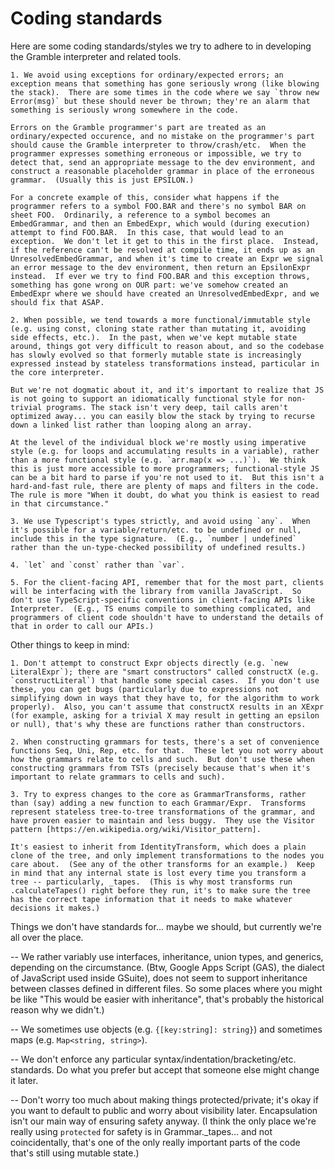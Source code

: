 Coding standards
================

Here are some coding standards/styles we try to adhere to in developing the Gramble interpreter and related tools.

    1. We avoid using exceptions for ordinary/expected errors; an exception means that something has gone seriously wrong (like blowing the stack).  There are some times in the code where we say `throw new Error(msg)` but these should never be thrown; they're an alarm that something is seriously wrong somewhere in the code.

    Errors on the Gramble programmer's part are treated as an ordinary/expected occurence, and no mistake on the programmer's part should cause the Gramble interpreter to throw/crash/etc.  When the programmer expresses something erroneous or impossible, we try to detect that, send an appropriate message to the dev environment, and construct a reasonable placeholder grammar in place of the erroneous grammar.  (Usually this is just EPSILON.)

    For a concrete example of this, consider what happens if the programmer refers to a symbol FOO.BAR and there's no symbol BAR on sheet FOO.  Ordinarily, a reference to a symbol becomes an EmbedGrammar, and then an EmbedExpr, which would (during execution) attempt to find FOO.BAR.  In this case, that would lead to an exception.  We don't let it get to this in the first place.  Instead, if the reference can't be resolved at compile time, it ends up as an UnresolvedEmbedGrammar, and when it's time to create an Expr we signal an error message to the dev environment, then return an EpsilonExpr instead.  If ever we try to find FOO.BAR and this exception throws, something has gone wrong on OUR part: we've somehow created an EmbedExpr where we should have created an UnresolvedEmbedExpr, and we should fix that ASAP.

    2. When possible, we tend towards a more functional/immutable style (e.g. using const, cloning state rather than mutating it, avoiding side effects, etc.).  In the past, when we've kept mutable state around, things got very difficult to reason about, and so the codebase has slowly evolved so that formerly mutable state is increasingly expressed instead by stateless transformations instead, particular in the core interpreter.

    But we're not dogmatic about it, and it's important to realize that JS is not going to support an idiomatically functional style for non-trivial programs. The stack isn't very deep, tail calls aren't optimized away... you can easily blow the stack by trying to recurse down a linked list rather than looping along an array.

    At the level of the individual block we're mostly using imperative style (e.g. for loops and accumulating results in a variable), rather than a more functional style (e.g. `arr.map(x => ...)`).  We think this is just more accessible to more programmers; functional-style JS can be a bit hard to parse if you're not used to it.  But this isn't a hard-and-fast rule, there are plenty of maps and filters in the code.  The rule is more "When it doubt, do what you think is easiest to read in that circumstance."

    3. We use Typescript's types strictly, and avoid using `any`.  When it's possible for a variable/return/etc. to be undefined or null, include this in the type signature.  (E.g., `number | undefined` rather than the un-type-checked possibility of undefined results.)

    4. `let` and `const` rather than `var`.

    5. For the client-facing API, remember that for the most part, clients will be interfacing with the library from vanilla JavaScript.  So don't use TypeScript-specific conventions in client-facing APIs like Interpreter.  (E.g., TS enums compile to something complicated, and programmers of client code shouldn't have to understand the details of that in order to call our APIs.)

Other things to keep in mind:

    1. Don't attempt to construct Expr objects directly (e.g. `new LiteralExpr`); there are "smart constructors" called constructX (e.g. `constructLiteral`) that handle some special cases.  If you don't use these, you can get bugs (particularly due to expressions not simplifying down in ways that they have to, for the algorithm to work properly).  Also, you can't assume that constructX results in an XExpr (for example, asking for a trivial X may result in getting an epsilon or null), that's why these are functions rather than constructors.

    2. When constructing grammars for tests, there's a set of convenience functions Seq, Uni, Rep, etc. for that.  These let you not worry about how the grammars relate to cells and such.  But don't use these when constructing grammars from TSTs (precisely because that's when it's important to relate grammars to cells and such).

    3. Try to express changes to the core as GrammarTransforms, rather than (say) adding a new function to each Grammar/Expr.  Transforms represent stateless tree-to-tree transformations of the grammar, and have proven easier to maintain and less buggy.  They use the Visitor pattern [https://en.wikipedia.org/wiki/Visitor_pattern].  
    
    It's easiest to inherit from IdentityTransform, which does a plain clone of the tree, and only implement transformations to the nodes you care about.  (See any of the other transforms for an example.)  Keep in mind that any internal state is lost every time you transform a tree -- particularly, _tapes.  (This is why most transforms run .calculateTapes() right before they run, it's to make sure the tree has the correct tape information that it needs to make whatever decisions it makes.)

Things we don't have standards for... maybe we should, but currently we're all over the place.

-- We rather variably use interfaces, inheritance, union types, and generics, depending on the circumstance.  (Btw, Google Apps Script (GAS), the dialect of JavaScript used inside GSuite), does not seem to support inheritance between classes defined in different files.  So some places where you might be like "This would be easier with inheritance", that's probably the historical reason why we didn't.)

-- We sometimes use objects (e.g. `{[key:string]: string}`) and sometimes maps (e.g. `Map<string, string>`).

-- We don't enforce any particular syntax/indentation/bracketing/etc. standards.  Do what you prefer but accept that someone else might change it later.

-- Don't worry too much about making things protected/private; it's okay if you want to default to public and worry about visibility later.  Encapsulation isn't our main way of ensuring safety anyway.  (I think the only place we're really using `protected` for safety is in Grammar._tapes... and not coincidentally, that's one of the only really important parts of the code that's still using mutable state.)
